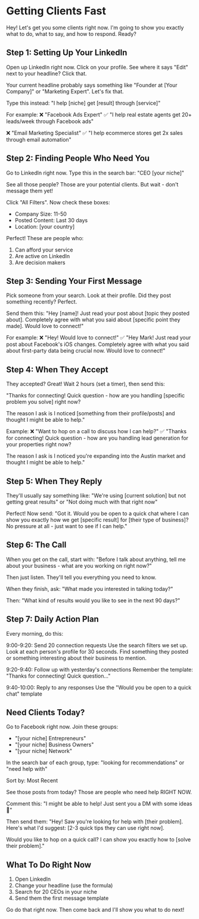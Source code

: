 # Getting Clients Fast

Hey! Let's get you some clients right now. I'm going to show you exactly what to do, what to say, and how to respond. Ready?

## Step 1: Setting Up Your LinkedIn
Open up LinkedIn right now. Click on your profile. See where it says "Edit" next to your headline? Click that.

Your current headline probably says something like "Founder at [Your Company]" or "Marketing Expert". Let's fix that.

Type this instead:
"I help [niche] get [result] through [service]"

For example:
❌ "Facebook Ads Expert"
✅ "I help real estate agents get 20+ leads/week through Facebook ads"

❌ "Email Marketing Specialist"
✅ "I help ecommerce stores get 2x sales through email automation"

## Step 2: Finding People Who Need You
Go to LinkedIn right now. Type this in the search bar:
"CEO [your niche]"

See all those people? Those are your potential clients. But wait - don't message them yet!

Click "All Filters". Now check these boxes:
- Company Size: 11-50
- Posted Content: Last 30 days
- Location: [your country]

Perfect! These are people who:
1. Can afford your service
2. Are active on LinkedIn
3. Are decision makers

## Step 3: Sending Your First Message
Pick someone from your search. Look at their profile. Did they post something recently? Perfect.

Send them this:
"Hey [name]! Just read your post about [topic they posted about]. Completely agree with what you said about [specific point they made]. Would love to connect!"

For example:
❌ "Hey! Would love to connect!"
✅ "Hey Mark! Just read your post about Facebook's iOS changes. Completely agree with what you said about first-party data being crucial now. Would love to connect!"

## Step 4: When They Accept
They accepted? Great! Wait 2 hours (set a timer), then send this:

"Thanks for connecting! Quick question - how are you handling [specific problem you solve] right now? 

The reason I ask is I noticed [something from their profile/posts] and thought I might be able to help."

Example:
❌ "Want to hop on a call to discuss how I can help?"
✅ "Thanks for connecting! Quick question - how are you handling lead generation for your properties right now? 

The reason I ask is I noticed you're expanding into the Austin market and thought I might be able to help."

## Step 5: When They Reply
They'll usually say something like:
"We're using [current solution] but not getting great results"
or
"Not doing much with that right now"

Perfect! Now send:
"Got it. Would you be open to a quick chat where I can show you exactly how we get [specific result] for [their type of business]? No pressure at all - just want to see if I can help."

## Step 6: The Call
When you get on the call, start with:
"Before I talk about anything, tell me about your business - what are you working on right now?"

Then just listen. They'll tell you everything you need to know.

When they finish, ask:
"What made you interested in talking today?"

Then:
"What kind of results would you like to see in the next 90 days?"

## Step 7: Daily Action Plan
Every morning, do this:

9:00-9:20: Send 20 connection requests
Use the search filters we set up. Look at each person's profile for 30 seconds. Find something they posted or something interesting about their business to mention.

9:20-9:40: Follow up with yesterday's connections
Remember the template:
"Thanks for connecting! Quick question..."

9:40-10:00: Reply to any responses
Use the "Would you be open to a quick chat" template

## Need Clients Today?
Go to Facebook right now. Join these groups:
- "[your niche] Entrepreneurs"
- "[your niche] Business Owners"
- "[your niche] Network"

In the search bar of each group, type:
"looking for recommendations" or "need help with"

Sort by: Most Recent

See those posts from today? Those are people who need help RIGHT NOW.

Comment this:
"I might be able to help! Just sent you a DM with some ideas 🙂"

Then send them:
"Hey! Saw you're looking for help with [their problem]. Here's what I'd suggest: [2-3 quick tips they can use right now]. 

Would you like to hop on a quick call? I can show you exactly how to [solve their problem]."

## What To Do Right Now
1. Open LinkedIn
2. Change your headline (use the formula)
3. Search for 20 CEOs in your niche
4. Send them the first message template

Go do that right now. Then come back and I'll show you what to do next!
